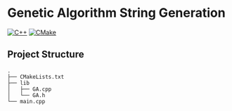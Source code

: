 # Genetic Algorithm String Generation
[![C++](https://img.shields.io/badge/support-C%2B%2B11%20or%20later-blue?style=flat&logo=cplusplus)](https://github.com/topics/cpp) 
[![CMake](https://img.shields.io/badge/support-v2.8.12%20or%20later-blue?style=flat&logo=cmake)](https://cmake.org/) 


## Project Structure
```
.
├── CMakeLists.txt
├── lib
│   ├── GA.cpp
│   └── GA.h
└── main.cpp
```
